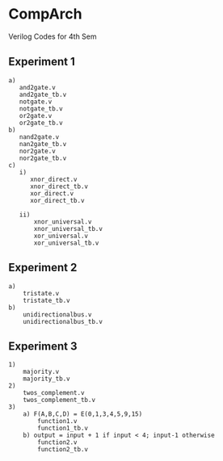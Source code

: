 # CompArch
Verilog Codes for 4th Sem

Experiment 1
----------------------
    a)
       and2gate.v
       and2gate_tb.v
       notgate.v
       notgate_tb.v
       or2gate.v
       or2gate_tb.v
    b)
       nand2gate.v
       nan2gate_tb.v
       nor2gate.v
       nor2gate_tb.v
    c)
       i)
          xnor_direct.v
          xnor_direct_tb.v
          xor_direct.v
          xor_direct_tb.v
          
       ii)
           xnor_universal.v
           xnor_universal_tb.v
           xor_universal.v
           xor_universal_tb.v

Experiment 2
----------------------
    a) 
        tristate.v
        tristate_tb.v
    b)
        unidirectionalbus.v
        unidirectionalbus_tb.v
        
Experiment 3
----------------------  
    1)
        majority.v
        majority_tb.v
    2)
        twos_complement.v
        twos_complement_tb.v
    3)
        a) F(A,B,C,D) = E(0,1,3,4,5,9,15)
            function1.v 
            function1_tb.v
        b) output = input + 1 if input < 4; input-1 otherwise 
            function2.v
            function2_tb.v
            
        
